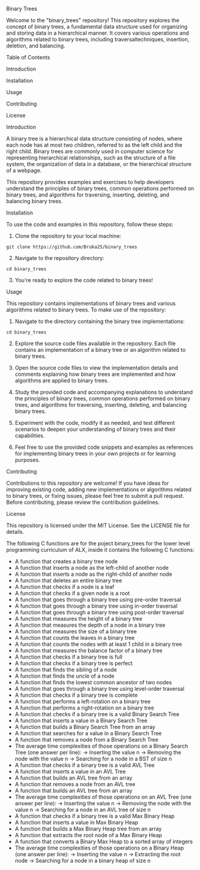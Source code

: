 Binary Trees

Welcome to the "binary_trees" repository! This repository explores the concept of binary trees, a fundamental data structure used for organizing and storing data in a hierarchical manner. It covers various operations and algorithms related to binary trees, including traversaltechniques, insertion, deletion, and balancing.

Table of Contents

Introduction

Installation

Usage

Contributing

License

Introduction

A binary tree is a hierarchical data structure consisting of nodes, where each node has at most two children, referred to as the left child and the right child. Binary trees are commonly used in computer science for representing hierarchical relationships, such as the structure of a file system, the organization of data in a database, or the hierarchical structure of a webpage.

This repository provides examples and exercises to help developers understand the principles of binary trees, common operations performed on binary trees, and algorithms for traversing, inserting, deleting, and balancing binary trees.

Installation

To use the code and examples in this repository, follow these steps:

1. Clone the repository to your local machine:

```
git clone https://github.com/Bruka25/binary_trees
```

2. Navigate to the repository directory:
```
cd binary_trees
```

3. You're ready to explore the code related to binary trees!

Usage

This repository contains implementations of binary trees and various algorithms related to binary trees. To make use of the repository:

1. Navigate to the directory containing the binary tree implementations:

```
cd binary_trees
```

2. Explore the source code files available in the repository. Each file contains an implementation of a binary tree or an algorithm related to binary trees.

3. Open the source code files to view the implementation details and comments explaining how binary trees are implemented and how algorithms are applied to binary trees.

4. Study the provided code and accompanying explanations to understand the principles of binary trees, common operations performed on binary trees, and algorithms for traversing, inserting, deleting, and balancing binary trees.

5. Experiment with the code, modify it as needed, and test different scenarios to deepen your understanding of binary trees and their capabilities.

6. Feel free to use the provided code snippets and examples as references for implementing binary trees in your own projects or for learning purposes.

Contributing

Contributions to this repository are welcome! If you have ideas for improving existing code, adding new implementations or algorithms related to binary trees, or fixing issues, please feel free to submit a pull request. Before contributing, please review the contribution guidelines.

License

This repository is licensed under the MIT License. See the LICENSE file for details.


The following C functions are for the poject binary_trees for the lower level programming curriculum of ALX, inside it contains the following C functions:


* A function that creates a binary tree node
* A function that inserts a node as the left-child of another node
* A function that inserts a node as the right-child of another node
* A function that deletes an entire binary tree
* A function that checks if a node is a leaf
* A function that checks if a given node is a root
* A function that goes through a binary tree using pre-order traversal
* A function that goes through a binary tree using in-order traversal
* A function that goes through a binary tree using post-order traversal
* A function that measures the height of a binary tree
* A function that measures the depth of a node in a binary tree
* A function that measures the size of a binary tree
* A function that counts the leaves in a binary tree
* A function that counts the nodes with at least 1 child in a binary tree
* A function that measures the balance factor of a binary tree
* A function that checks if a binary tree is full
* A function that checks if a binary tree is perfect
* A function that finds the sibling of a node
* A function that finds the uncle of a node
* A function that finds the lowest common ancestor of two nodes
* A function that goes through a binary tree using level-order traversal
* A function that checks if a binary tree is complete
* A function that performs a left-rotation on a binary tree
* A function that performs a right-rotation on a binary tree
* A function that checks if a binary tree is a valid Binary Search Tree
* A function that inserts a value in a Binary Search Tree
* A function that builds a Binary Search Tree from an array
* A function that searches for a value in a Binary Search Tree
* A function that removes a node from a Binary Search Tree
* The average time complexities of those operations on a Binary Search Tree (one answer per line):
                  -> Inserting the value n
                  -> Removing the node with the value n
                  -> Searching for a node in a BST of size n
* A function that checks if a binary tree is a valid AVL Tree
* A function that inserts a value in an AVL Tree
* A function that builds an AVL tree from an array
* A function that removes a node from an AVL tree
* A function that builds an AVL tree from an array
* The average time complexities of those operations on an AVL Tree (one answer per line):
                   -> Inserting the value n
                   -> Removing the node with the value n
                   -> Searching for a node in an AVL tree of size n
* A function that checks if a binary tree is a valid Max Binary Heap
* A function that inserts a value in Max Binary Heap
* A function that builds a Max Binary Heap tree from an array
* A function that extracts the root node of a Max Binary Heap
* A function that converts a Binary Max Heap to a sorted array of integers
* The average time complexities of those operations on a Binary Heap (one answer per line):
                    -> Inserting the value n
                    -> Extracting the root node
                    -> Searching for a node in a binary heap of size n
